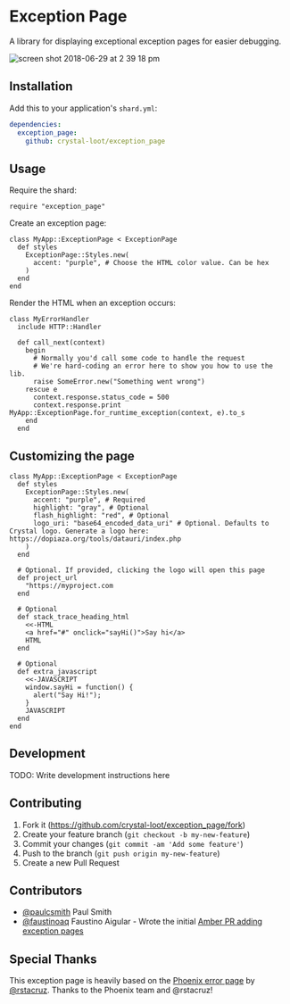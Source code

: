 # Exception Page

A library for displaying exceptional exception pages for easier debugging.

![screen shot 2018-06-29 at 2 39 18 pm](https://user-images.githubusercontent.com/22394/42109073-6e767d06-7baa-11e8-9ec9-0a2afce605be.png)

## Installation

Add this to your application's `shard.yml`:

```yaml
dependencies:
  exception_page:
    github: crystal-loot/exception_page
```

## Usage

Require the shard:

```crystal
require "exception_page"
```

Create an exception page:

```crystal
class MyApp::ExceptionPage < ExceptionPage
  def styles
    ExceptionPage::Styles.new(
      accent: "purple", # Choose the HTML color value. Can be hex
    )
  end
end
```

Render the HTML when an exception occurs:

```crystal
class MyErrorHandler
  include HTTP::Handler

  def call_next(context)
    begin
      # Normally you'd call some code to handle the request
      # We're hard-coding an error here to show you how to use the lib.
      raise SomeError.new("Something went wrong")
    rescue e
      context.response.status_code = 500
      context.response.print MyApp::ExceptionPage.for_runtime_exception(context, e).to_s
    end
  end
```

## Customizing the page

```crystal
class MyApp::ExceptionPage < ExceptionPage
  def styles
    ExceptionPage::Styles.new(
      accent: "purple", # Required
      highlight: "gray", # Optional
      flash_highlight: "red", # Optional
      logo_uri: "base64_encoded_data_uri" # Optional. Defaults to Crystal logo. Generate a logo here: https://dopiaza.org/tools/datauri/index.php
    )
  end

  # Optional. If provided, clicking the logo will open this page
  def project_url
    "https://myproject.com
  end

  # Optional
  def stack_trace_heading_html
    <<-HTML
    <a href="#" onclick="sayHi()">Say hi</a>
    HTML
  end

  # Optional
  def extra_javascript
    <<-JAVASCRIPT
    window.sayHi = function() {
      alert("Say Hi!");
    }
    JAVASCRIPT
  end
end
```

## Development

TODO: Write development instructions here

## Contributing

1.  Fork it (<https://github.com/crystal-loot/exception_page/fork>)
2.  Create your feature branch (`git checkout -b my-new-feature`)
3.  Commit your changes (`git commit -am 'Add some feature'`)
4.  Push to the branch (`git push origin my-new-feature`)
5.  Create a new Pull Request

## Contributors

- [@paulcsmith](https://github.com/paulcsmith) Paul Smith
- [@faustinoaq](https://github.com/faustinoaq) Faustino Aigular - Wrote the initial [Amber PR adding exception pages](https://github.com/amberframework/amber/pull/864)

## Special Thanks

This exception page is heavily based on the [Phoenix error page](https://github.com/phoenixframework/phoenix/issues/1776)
by [@rstacruz](https://github.com/rstacruz). Thanks to the Phoenix team and @rstacruz!
